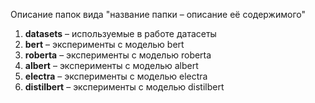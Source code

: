 Описание папок вида "название папки – 
описание её содержимого"


1) **datasets** – используемые в работе датасеты
2) **bert** – эксперименты с моделью bert
3) **roberta** – эксперименты с моделью roberta
4) **albert** – эксперименты с моделью albert
5) **electra** – эксперименты с моделью electra
6) **distilbert** – эксперименты с моделью distilbert

